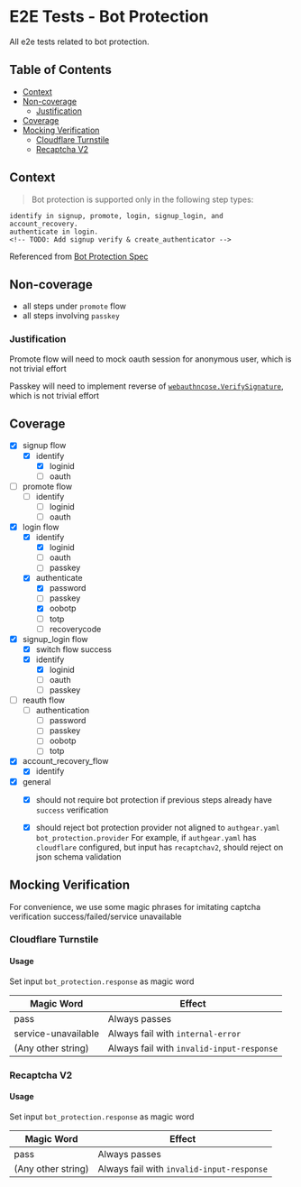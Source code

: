 # E2E Tests - Bot Protection
All e2e tests related to bot protection.

## Table of Contents
- [Context](#context)
- [Non-coverage](#non-coverage)
  * [Justification](#justification)
- [Coverage](#coverage)
- [Mocking Verification](#mocking-verification)
  * [Cloudflare Turnstile](#cloudflare-turnstile)
  * [Recaptcha V2](#recaptcha-v2)

## Context

> Bot protection is supported only in the following step types:

    identify in signup, promote, login, signup_login, and account_recovery.
    authenticate in login.
    <!-- TODO: Add signup verify & create_authenticator -->

Referenced from [Bot Protection Spec](../../../docs/specs/botprobot-protection.md)

## Non-coverage
- all steps under `promote` flow
- all steps involving `passkey`

### Justification
Promote flow will need to mock oauth session for anonymous user, which is not trivial effort

Passkey will need to implement reverse of [`webauthncose.VerifySignature`](https://pkg.go.dev/github.com/go-webauthn/webauthn@v0.10.2/protocol/webauthncose#VerifySignature), which is not trivial effort


## Coverage

- [x] signup flow
  - [x] identify
    - [x] loginid
    - [ ] oauth
- [ ] promote flow
  - [ ] identify
    - [ ] loginid
    - [ ] oauth
- [x] login flow
  - [x] identify
    - [x] loginid
    - [ ] oauth
    - [ ] passkey
  - [x] authenticate
    - [x] password
    - [ ] passkey
    - [x] oobotp
    - [ ] totp
    - [ ] recoverycode
- [x] signup_login flow
  - [x] switch flow success
  - [x] identify
    - [x] loginid
    - [ ] oauth
    - [ ] passkey
- [ ] reauth flow
  - [ ] authentication
    - [ ] password
    - [ ] passkey
    - [ ] oobotp
    - [ ] totp
- [x] account_recovery_flow
  - [x] identify
- [x] general
  - [x] should not require bot protection if previous steps already have `success` verification
  - [x] should reject bot protection provider not aligned to `authgear.yaml` `bot_protection.provider`
      For example, if `authgear.yaml` has `cloudflare` configured, but input has `recaptchav2`, should reject on json schema validation
  

## Mocking Verification
For convenience, we use some magic phrases for imitating captcha verification success/failed/service unavailable

### Cloudflare Turnstile
#### Usage
Set input `bot_protection.response` as magic word

| Magic Word          | Effect                                   |
|---------------------|------------------------------------------|
| pass                | Always passes                            |
| service-unavailable | Always fail with `internal-error`        |
| (Any other string)  | Always fail with `invalid-input-response`|

### Recaptcha V2
#### Usage
Set input `bot_protection.response` as magic word

| Magic Word          | Effect                                   |
|---------------------|------------------------------------------|
| pass                | Always passes                            |
| (Any other string)  | Always fail with `invalid-input-response`|